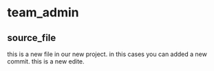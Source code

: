 # team_admin
## source_file
this is a new file in our new project.
in this cases you can added a new commit.
this is a new edite.
